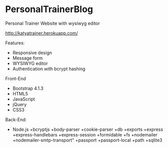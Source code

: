 # PersonalTrainerBlog
Personal Trainer Website with wysiwyg editor

http://katyatrainer.herokuapp.com/

Features:
- Responsive design
- Message form
- WYSIWYG editor
- Authentication with bcrypt hashing

Front-End
- Bootstrap 4.1.3
- HTML5
- JavaScript
- jQuery
- CSS3

Back-End:
- Node.js 
    +bcryptjs
    +body-parser
    +cookie-parser
    +db
    +exports
    +express
    +express-handlebars
    +express-session
    +formidable
    +fs
    +nodemailer
    +nodemailer-smtp-transport"
    +passport
    +passport-local
    +path
    +sqlite3
